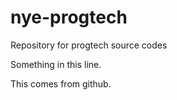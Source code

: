 # nye-progtech
Repository for progtech source codes

Something in this line.

This comes from github.
